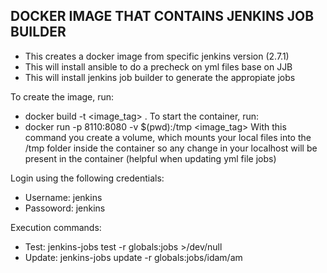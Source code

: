## DOCKER IMAGE THAT CONTAINS JENKINS JOB BUILDER

- This creates a docker image from specific jenkins version (2.7.1)
- This will install ansible to do a precheck on yml files base on JJB
- This will install jenkins job builder to generate the appropiate jobs

To create the image, run:
- docker build -t <image_tag> .
To start the container, run: 
- docker run -p 8110:8080 -v $(pwd):/tmp <image_tag>
With this command you create a volume, which mounts your local files into the /tmp folder inside the container
so any change in your localhost will be present in the container (helpful when updating yml file jobs)

Login using the following credentials:
* Username: jenkins
* Passoword: jenkins

Execution commands:
* Test: jenkins-jobs test -r globals:jobs >/dev/null
* Update: jenkins-jobs update -r globals:jobs/idam/am
